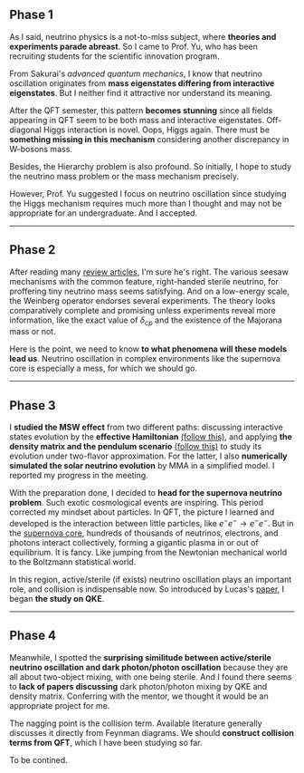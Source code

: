 
## Phase 1
As I said, neutrino physics is a not-to-miss subject, where **theories and experiments parade abreast**. So I came to Prof. Yu, who has been recruiting students for the scientific innovation program. 

From Sakurai's *advanced quantum mechanics*, I know that neutrino oscillation originates from **mass eigenstates differing from interactive eigenstates**. But I neither find it attractive nor understand its meaning. 

After the QFT semester, this pattern **becomes stunning** since all fields appearing in QFT seem to be both mass and interactive eigenstates. Off-diagonal Higgs interaction is novel. Oops, Higgs again. There must be **something missing in this mechanism** considering another discrepancy in W-bosons mass.  

Besides, the Hierarchy problem is also profound. So initially, I hope to study the neutrino mass problem or the mass mechanism precisely.  

However, Prof. Yu suggested I focus on neutrino oscillation since studying the Higgs mechanism requires much more than I thought and may not be appropriate for an undergraduate. And I accepted. 

---
## Phase 2
After reading many [review articles](https://pdg.lbl.gov/2020/reviews/rpp2020-rev-neutrino-mixing.pdf), I'm sure he's right. The various seesaw mechanisms with the common feature, right-handed sterile neutrino, for proffering tiny neutrino mass seems satisfying. And on a low-energy scale, the Weinberg operator endorses several experiments. The theory looks comparatively complete and promising unless experiments reveal more information, like the exact value of $\delta_{cp}$ and the existence of the Majorana mass or not. 

Here is the point, we need to know **to what phenomena will these models lead us**. Neutrino oscillation in complex environments like the supernova core is especially a mess, for which we should go. 

---
## Phase 3

I **studied the MSW effect** from two different paths: discussing interactive states evolution by the **effective Hamiltonian** [(follow this)](https://arxiv.org/abs/1802.05781), and applying **the density matrix and the pendulum scenario** [(follow this)](https://arxiv.org/abs/1001.2799) to study its evolution under two-flavor approximation. For the latter, I also **numerically simulated the solar neutrino evolution** by MMA in a simplified model. I reported my progress in the meeting. 

With the preparation done, I decided to **head for the supernova neutrino problem**. Such exotic cosmological events are inspiring. This period corrected my mindset about particles. In QFT, the picture I learned and developed is the interaction between little particles, like $e^{-}e^{-}\to e^{-}e^{-}$. But in the [supernova core](https://arxiv.org/abs/1508.00785), hundreds of thousands of neutrinos, electrons, and photons interact collectively, forming a gigantic plasma in or out of equilibrium. It is fancy. Like jumping from the Newtonian mechanical world to the Boltzmann statistical world. 

In this region, active/sterile (if exists) neutrino oscillation plays an important role, and collision is indispensable now. So introduced by Lucas's [paper](https://arxiv.org/abs/1908.04244), I began **the study on QKE**. 

---
## Phase 4
Meanwhile, I spotted the **surprising similitude between active/sterile neutrino oscillation and dark photon/photon oscillation** because they are all about two-object mixing, with one being sterile. And I found there seems to **lack of papers discussing** dark photon/photon mixing by QKE and density matrix. Conferring with the mentor, we thought it would be an appropriate project for me. 

The nagging point is the collision term. Available literature generally discusses it directly from Feynman diagrams. We should **construct collision terms from QFT**, which I have been studying so far.  

To be contined. 




